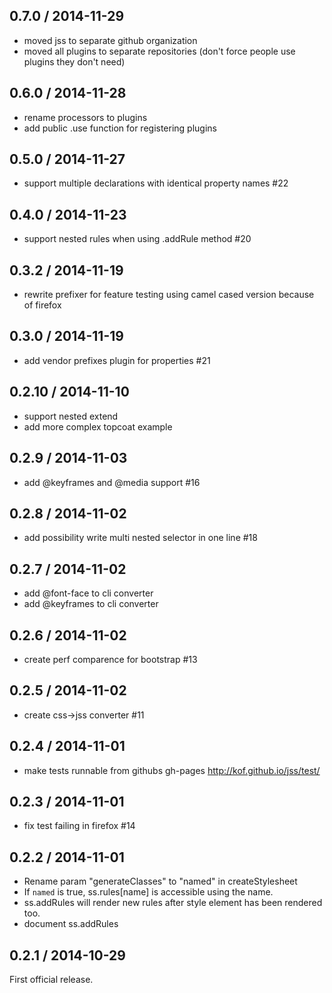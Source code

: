 ## 0.7.0 / 2014-11-29

- moved jss to separate github organization
- moved all plugins to separate repositories (don't force people use plugins they don't need)

## 0.6.0 / 2014-11-28

- rename processors to plugins
- add public .use function for registering plugins

## 0.5.0 / 2014-11-27

- support multiple declarations with identical property names #22

## 0.4.0 / 2014-11-23

- support nested rules when using .addRule method #20

## 0.3.2 / 2014-11-19

- rewrite prefixer for feature testing using camel cased version because of firefox

## 0.3.0 / 2014-11-19

- add vendor prefixes plugin for properties #21

## 0.2.10 / 2014-11-10

- support nested extend
- add more complex topcoat example

## 0.2.9 / 2014-11-03

- add @keyframes and @media support #16

## 0.2.8 / 2014-11-02

- add possibility write multi nested selector in one line #18

## 0.2.7 / 2014-11-02

- add @font-face to cli converter
- add @keyframes to cli converter

## 0.2.6 / 2014-11-02

- create perf comparence for bootstrap #13

## 0.2.5 / 2014-11-02

- create css->jss converter #11

## 0.2.4 / 2014-11-01

- make tests runnable from githubs gh-pages http://kof.github.io/jss/test/

## 0.2.3 / 2014-11-01

- fix test failing in firefox #14

## 0.2.2 / 2014-11-01

- Rename param "generateClasses" to "named" in createStylesheet
- If `named` is true, ss.rules[name] is accessible using the name.
- ss.addRules will render new rules after style element has been rendered too.
- document ss.addRules

## 0.2.1 / 2014-10-29

First official release.
